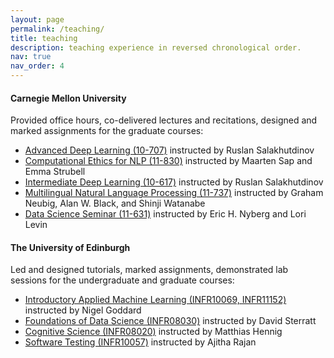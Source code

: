 ```yaml
---
layout: page
permalink: /teaching/
title: teaching
description: teaching experience in reversed chronological order.  
nav: true
nav_order: 4
---
```


#### Carnegie Mellon University
Provided office hours, co-delivered lectures and recitations, designed and marked assignments for the graduate courses:
- [Advanced Deep Learning (10-707)](https://machinelearningcmu.github.io/S23-10707/) instructed by Ruslan Salakhutdinov
- [Computational Ethics for NLP (11-830)](https://maartensap.com/11-830-Spring2023/) instructed by Maarten Sap and Emma Strubell
- [Intermediate Deep Learning (10-617)](https://rsalakhucmu.github.io/10417-22/) instructed by Ruslan Salakhutdinov
- [Multilingual Natural Language Processing (11-737)](http://phontron.com/class/multiling2022/) instructed by Graham Neubig, Alan W. Black, and Shinji Watanabe
- [Data Science Seminar (11-631)](https://www.coursicle.com/cmu/courses/LTI/11631/) instructed by Eric H. Nyberg and Lori Levin

#### The University of Edinburgh
Led and designed tutorials, marked assignments, demonstrated lab sessions for the undergraduate and graduate courses:
- [Introductory Applied Machine Learning (INFR10069, INFR11152)](http://www-test.drps.ed.ac.uk/17-18/dpt/cxinfr11152.htm) instructed by Nigel Goddard
- [Foundations of Data Science (INFR08030)](http://www.drps.ed.ac.uk/20-21/dpt/cxinfr08030.htm) instructed by David Sterratt
- [Cognitive Science (INFR08020)](http://www.drps.ed.ac.uk/21-22/dpt/cxinfr08020.htm) instructed by Matthias Hennig
- [Software Testing (INFR10057)](http://www.drps.ed.ac.uk/20-21/dpt/cxinfr10057.htm) instructed by Ajitha Rajan
